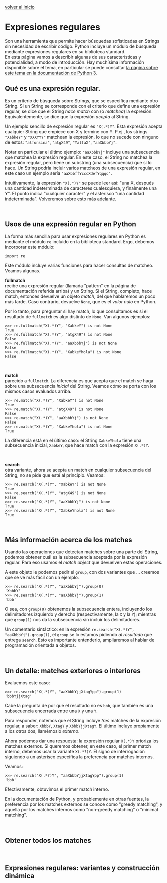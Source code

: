 <style>
.page-header {
    padding-bottom: 50px;
    padding-top: 50px;
}
</style>

[volver al inicio](./index.md)  

# Expresiones regulares
Son una herramienta que permite hacer búsquedas sofisticadas en Strings sin necesidad de escribir código. 
Python incluye un módulo de búsqueda mediante expresiones regulares en su biblioteca standard.  
En esta página vamos a describir algunas de sus características y potencialidad, a modo de introducción. Hay muchísima información disponible sobre el tema, en particular se puede consultar [la página sobre este tema en la documentación de Python 3](https://docs.python.org/3/library/re.html?highlight=regular%20expressions).

## Qué es una expresión regular.
Es un criterio de búsqueda sobre Strings, que se especifica mediante otro String.
Si un String se corresponde con el criterio que define una expresión regular, se dice que el String *hace match* con (o *matchea*) la expresión. Equivalentemente, se dice que la expresión *acepta* al String.

Un ejemplo sencillo de expresión regular es `"X(.*)Y"`. Esta expresión acepta cualquier String que empiece con X y termine con Y. 
P.ej., los strings `"XabkeY"` y `"XXXYYY"` matchean la expresión, lo que no sucede con ninguno de estos: `"alfonsina"`, `"atgX49"`, `"YalfaX"`, `"aaXbbbYj"`. 

Notar en particular el último ejemplo: `"aaXbbbYj"` incluye una subsecuencia que matchea la expresión regular. En este caso, el String no matchea la expresión regular, pero tiene un substring (una subsecuencia) que sí lo hace. 
Un String podría incluir varios matcheos de una expresión regular, en este caso un ejemplo sería `"aaXbbffYcccXdefYqqqq"`.

Intuitivamente, la expresión `"X(.*)Y"` se puede leer así: "una X, después una cantidad indeterminada de caracteres cualesquiera, y finalmente una Y". El punto indica "cualquier caracter" y el asterisco "una cantidad indeterminada". 
Volveremos sobre esto más adelante.

<br/>

## Usos de una expresión regular en Python
La forma más sencilla para usar expresiones regulares en Python es mediante el módulo `re` incluido en la biblioteca standard. Ergo, debemos incorporar este módulo:
```
import re
```

Este módulo incluye varias funciones para hacer consultas de matcheo. Veamos algunas.

**fullmatch**  
recibe una expresión regular (llamada "pattern" en la página de documentación referida arriba) y un String. Si el String, completo, hace match, entonces devuelve un objeto *match*, del que hablaremos un poco más tarde. Caso contrario, devuelve `None`, que es el *valor nulo* en Python. 

Por lo tanto, para preguntar si hay match, lo que consultamos es si el resultado de `fullmatch` es algo distinto de `None`.
Van algunos ejemplos:
```
>>> re.fullmatch("X(.*)Y", "XabkeY") is not None
True
>>> re.fullmatch("X(.*)Y", "atgX49") is not None
False
>>> re.fullmatch("X(.*)Y", "aaXbbbYj") is not None
False
>>> re.fullmatch("X(.*)Y", "XabkeYhola") is not None
False
```

<br/>

**match**  
parecido a `fullmatch`. La diferencia es que acepta que el match se haga sobre una subsecuencia *inicial* del String. Veamos cómo se porta con los mismos casos evaluados arriba.
```
>>> re.match("X(.*)Y", "XabkeY") is not None
True
>>> re.match("X(.*)Y", "atgX49") is not None
False
>>> re.match("X(.*)Y", "aaXbbbYj") is not None
False
>>> re.match("X(.*)Y", "XabkeYhola") is not None
True
```

La diferencia está en el último caso: el String `XabkeYhola` tiene una subsecuencia inicial, `XabkeY`, que hace match con la expresión `X(.*)Y`.

<br/>

**search**  
otra variante, ahora se acepta un match en cualquier subsecuencia del String, no se pide que esté al principio. Veamos:
```
>>> re.search("X(.*)Y", "XabkeY") is not None
True
>>> re.search("X(.*)Y", "atgX49") is not None
False
>>> re.search("X(.*)Y", "aaXbbbYj") is not None
True
>>> re.search("X(.*)Y", "XabkeYhola") is not None
True
```

<br/>

## Más información acerca de los matches
Usando las operaciones que detectan matches sobre una parte del String, podemos obtener cuál es la subsecuencia aceptada por la expresión regular. Para eso usamos el *match object* que devuelven estas operaciones. 

A este objeto le podemos pedir el `group`, con dos variantes que ... creemos que se ve más fácil con un ejemplo.
```
>>> re.search("X(.*)Y", "aaXbbbYj").group(0)
'XbbbY'
>>> re.search("X(.*)Y", "aaXbbbYj").group(1)
'bbb'
```

O sea, con `group(0)` obtenemos la subsecuencia entera, incluyendo los delimitadores izquierdo y derecho (respectivamente, la `X` y la `Y`); mientras que `group(1)` nos da la subsecuencia sin incluir los delimitadores.

Un comentario sintáctico: en la expresión `re.search("X(.*)Y", "aaXbbbYj").group(1)`, el `group` se lo estamos pidiendo *al resultado* que entrega `search`. Esto es importante entenderlo, ampliaremos al hablar de programación orientada a objetos.

<br/>

## Un detalle: matches exteriores o interiores
Evaluemos este caso:
```
>>> re.search("X(.*)Y", "aaXbbbYjjXtagYpp").group(1)
'bbbYjjXtag'
```
Cabe la pregunta de por qué el resultado no es `bbb`, que también es una subsecuencia encerrada entre una `X` y una `Y`.

Para responder, notemos que el String incluye *tres* matches de la expresión regular, a saber: `XbbbY`, `XtagY` y `XbbbYjjXtagY`. El último incluye propiamente a los otros dos, llamémoslo *externo*.

Ahora podemos dar una respuesta: la expresión regular `X(.*)Y` prioriza los matches externos. Si queremos obtener, en este caso, el primer match interno, debemos usar la variante `X(.*?)Y`. El signo de interrogación siguiendo a un asterisco especifica la preferencia por matches internos.

Veamos:
```
>>> re.search("X(.*?)Y", "aaXbbbYjjXtagYpp").group(1)
'bbb'
```
Efectivamente, obtuvimos el primer match interno.

En la documentación de Python, y probablemente en otras fuentes, la preferencia por los matches externos se conoce como "greedy matching", y aquella por los matches internos como "non-greedy matching" o "minimal matching".

<br/>

## Obtener todos los matches

<br/>

## Expresiones regulares: variantes y construcción dinámica

<br/>




